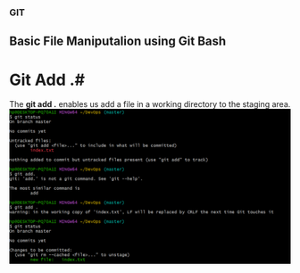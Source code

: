 ### GIT ###
## Basic File Maniputalion using Git Bash ##
# Git Add .#
The **git add .** enables us add a file in a working directory to the staging area. 
![Below screeshot shows a text file in a working directory before being added to a staging area](Image/Gitadd.png)
